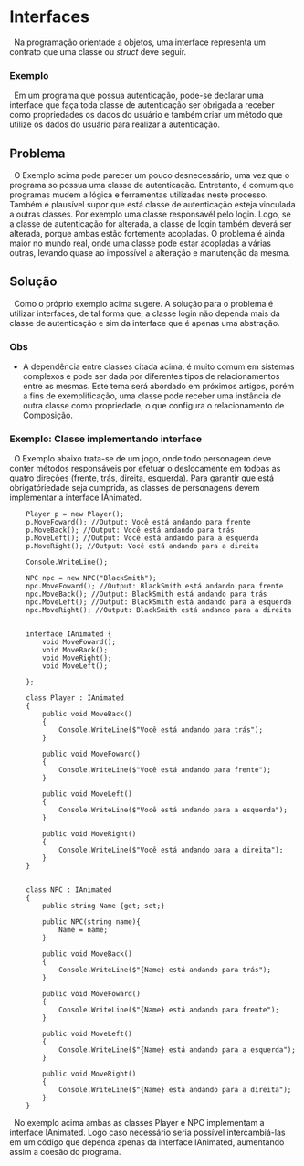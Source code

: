 # Interfaces

&nbsp; Na programação orientade a objetos, uma interface representa um contrato que uma classe ou <i> struct </i> deve seguir.

### Exemplo

&nbsp; Em um programa que possua autenticação, pode-se declarar uma interface que faça toda classe de autenticação ser obrigada a receber como propriedades os dados do usuário e também criar um método que utilize os dados do usuário para realizar a autenticação. <br>

## Problema

&nbsp; O Exemplo acima pode parecer um pouco desnecessário, uma vez que o programa so possua uma classe de autenticação. Entretanto, é comum que programas mudem a lógica e ferramentas utilizadas neste processo. Também é plausível supor que está classe de autenticação esteja vinculada a outras classes. Por exemplo uma classe responsavél pelo login. Logo, se a classe de autenticação for alterada, a classe de login também deverá ser alterada, porque ambas estão fortemente acopladas. O problema é ainda maior no mundo real, onde uma classe pode estar acopladas a várias outras, levando quase ao impossível a alteração e manutenção da mesma.

## Solução

&nbsp; Como o próprio exemplo acima sugere. A solução para o problema é utilizar interfaces, de tal forma que, a classe login não dependa mais da classe de autenticação e sim da interface que é apenas uma abstração. 

### Obs

- A dependência entre classes citada acima, é muito comum em sistemas complexos e pode ser dada por diferentes tipos de relacionamentos entre as mesmas. Este tema será abordado em próximos artigos, porém a fins de exemplificação, uma classe pode receber uma instância de outra classe como propriedade, o que configura o relacionamento de Composição. 


### Exemplo: Classe implementando interface

&nbsp; O Exemplo abaixo trata-se de um jogo, onde todo personagem deve conter métodos responsáveis por efetuar o deslocamente em todoas as quatro direções (frente, trás, direita, esquerda). Para garantir que está obrigatóriedade seja cumprida, as classes de personagens devem implementar a interface IAnimated.

```
    Player p = new Player();
    p.MoveFoward(); //Output: Você está andando para frente
    p.MoveBack(); //Output: Você está andando para trás
    p.MoveLeft(); //Output: Você está andando para a esquerda
    p.MoveRight(); //Output: Você está andando para a direita

    Console.WriteLine(); 

    NPC npc = new NPC("BlackSmith");
    npc.MoveFoward(); //Output: BlackSmith está andando para frente
    npc.MoveBack(); //Output: BlackSmith está andando para trás
    npc.MoveLeft(); //Output: BlackSmith está andando para a esquerda
    npc.MoveRight(); //Output: BlackSmith está andando para a direita


    interface IAnimated {
        void MoveFoward();
        void MoveBack();
        void MoveRight();
        void MoveLeft();
        
    };

    class Player : IAnimated
    {
        public void MoveBack()
        {
            Console.WriteLine($"Você está andando para trás");
        }

        public void MoveFoward()
        {
            Console.WriteLine($"Você está andando para frente");
        }

        public void MoveLeft()
        {
            Console.WriteLine($"Você está andando para a esquerda");
        }

        public void MoveRight()
        {
            Console.WriteLine($"Você está andando para a direita");
        }
    }


    class NPC : IAnimated
    {
        public string Name {get; set;}

        public NPC(string name){
            Name = name;
        }

        public void MoveBack()
        {
            Console.WriteLine($"{Name} está andando para trás");
        }

        public void MoveFoward()
        {
            Console.WriteLine($"{Name} está andando para frente");
        }

        public void MoveLeft()
        {
            Console.WriteLine($"{Name} está andando para a esquerda");
        }

        public void MoveRight()
        {
            Console.WriteLine($"{Name} está andando para a direita");
        }
    }

```

&nbsp; No exemplo acima ambas as classes Player e NPC implementam a interface IAnimated. Logo caso necessário seria possível intercambiá-las em um código que dependa apenas da interface IAnimated, aumentando assim a coesão do programa.

